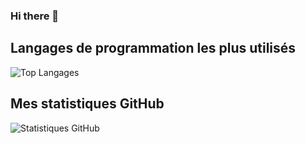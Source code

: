 ### Hi there 👋

## Langages de programmation les plus utilisés

![Top Langages](https://github-readme-stats.vercel.app/api/top-langs/?username=marcgloaguen&layout=compact)

## Mes statistiques GitHub

![Statistiques GitHub](https://github-readme-stats.vercel.app/api?username=marcgloaguen&show_icons=true)




